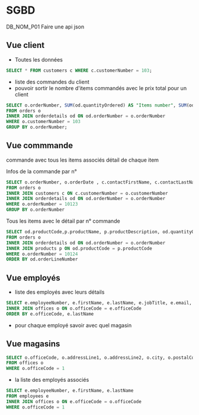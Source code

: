 # SGBD

DB_NOM_P01
Faire une api json

## Vue client

- Toutes les données
```sql
SELECT * FROM customers c WHERE c.customerNumber = 103;
```

- liste des commandes du client
- pouvoir sortir le nombre d'items commandés avec le prix total pour un client

```sql
SELECT o.orderNumber, SUM(od.quantityOrdered) AS "Items number", SUM(od.priceEach * od.quantityOrdered) AS "Total price"
FROM orders o 
INNER JOIN orderdetails od ON od.orderNumber = o.orderNumber
WHERE o.customerNumber = 103
GROUP BY o.orderNumber;

```

## Vue commmande

commande avec tous les items associés
détail de chaque item

Infos de la commande par n°
```sql
SELECT o.orderNumber, o.orderDate , c.contactFirstName, c.contactLastName, SUM(od.quantityOrdered) AS "Items number", SUM(od.priceEach * od.quantityOrdered) AS "Total price"
FROM orders o
INNER JOIN customers c ON c.customerNumber = o.customerNumber
INNER JOIN orderdetails od ON od.orderNumber = o.orderNumber
WHERE o.orderNumber = 10123
GROUP BY o.orderNumber
```

Tous les items avec le détail par n° commande
```sql
SELECT od.productCode,p.productName, p.productDescription, od.quantityOrdered, od.priceEach
FROM orders o 
INNER JOIN orderdetails od ON od.orderNumber = o.orderNumber
INNER JOIN products p ON od.productCode = p.productCode
WHERE o.orderNumber = 10124
ORDER BY od.orderLineNumber
```

## Vue employés

- liste des employés avec leurs détails
```sql
SELECT e.employeeNumber, e.firstName, e.lastName, e.jobTitle, e.email, e.officeCode, o.city, o.addressLine1 FROM employees e 
INNER JOIN offices o ON o.officeCode = e.officeCode
ORDER BY e.officeCode, e.lastName
```
- pour chaque employé savoir avec quel magasin

## Vue magasins

```sql
SELECT o.officeCode, o.addressLine1, o.addressLine2, o.city, o.postalCode, o.state, o.phone, o.territory
FROM offices o
WHERE o.officeCode = 1 
```
- la liste des employés associés

```sql
SELECT e.employeeNumber, e.firstName, e.lastName
FROM employees e
INNER JOIN offices o ON e.officeCode = o.officeCode
WHERE o.officeCode = 1
```

